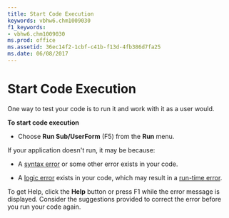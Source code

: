 ```yaml
---
title: Start Code Execution
keywords: vbhw6.chm1009030
f1_keywords:
- vbhw6.chm1009030
ms.prod: office
ms.assetid: 36ec14f2-1cbf-c41b-f13d-4fb386d7fa25
ms.date: 06/08/2017
---
```



# Start Code Execution

One way to test your code is to run it and work with it as a user would.

 **To start code execution**




- Choose  **Run Sub/UserForm** (F5) from the **Run** menu.
    

If your application doesn't run, it may be because:


- A [syntax error](../Glossary/vbe-glossary.md#syntax-error) or some other error exists in your code.
    
- A [logic error](../Glossary/vbe-glossary.md#logic-error) exists in your code, which may result in a [run-time error](../Glossary/vbe-glossary.md#run-time-error).
    

To get Help, click the  **Help** button or press F1 while the error message is displayed. Consider the suggestions provided to correct the error before you run your code again.

